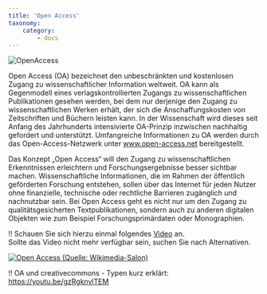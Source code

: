 ```yaml
---
title: 'Open Access'
taxonomy:
    category:
        - docs
---
```


![](oa.png "OpenAccess")

Open Access (OA) bezeichnet den unbeschränkten und kostenlosen Zugang zu wissenschaftlicher Information weltweit. OA kann als Gegenmodell eines verlagskontrollierten Zugangs zu wissenschaftlichen Publikationen gesehen werden, bei dem nur derjenige den Zugang zu wissenschaftlichen Werken erhält, der sich die Anschaffungskosten von Zeitschriften und Büchern leisten kann. In der Wissenschaft wird dieses seit Anfang des Jahrhunderts intensivierte OA-Prinzip inzwischen nachhaltig gefordert und unterstützt. Umfangreiche Informationen zu OA werden durch das Open-Access-Netzwerk unter www.open-access.net bereitgestellt.

Das Konzept „Open Access“ will den Zugang zu wissenschaftlichen Erkenntnissen erleichtern und Forschungsergebnisse besser sichtbar machen. Wissenschaftliche Informationen, die im Rahmen der öffentlich geförderten Forschung entstehen, sollen über das Internet für jeden Nutzer ohne finanzielle, technische oder rechtliche Barrieren zugänglich und nachnutzbar sein. Bei Open Access geht es nicht nur um den Zugang zu qualitätsgesicherten Textpublikationen, sondern auch zu anderen digitalen Objekten wie zum Beispiel Forschungsprimärdaten oder Monographien.


!! Schauen Sie sich hierzu einmal folgendes [Video](https://www.youtube.com/watch?v=PZhMtUvypbI) an. <br><span class="small"> Sollte das Video nicht mehr verfügbar sein, suchen Sie nach Alternativen.</p>
[![](OpenAccess.png?resize=300&classes=caption "Open Access (Quelle: Wikimedia-Salon)")](https://www.youtube.com/watch?v=PZhMtUvypbI)

!! OA und creativecommons - Typen kurz erklärt: https://youtu.be/gzRgknylTEM
